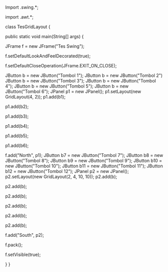 Import .swing.*;

import .awt.*;

class TesGridLayout {

public static void main(String[] args) {

JFrame f = new JFrame("Tes Swing");

f.setDefaultLookAndFeelDecorated(true);

f.setDefaultCloseOperation(JFrame.EXIT_ON_CLOSE);

JButton b = new JButton("Tombol 1");
JButton b = new JButton("Tombol 2")
JButton b = new JButton("Tombol 3");
JButton b = new JButton("Tombol 4");
JButton b = new JButton("Tombol 5");
JButton b = new JButton("Tombol 6");
JPanel p1 = new JPanel();
p1.setLayout(new GridLayout(4, 2));
p1.add(b1);

p1.add(b2);

p1.add(b3);

p1.add(b4);

p1.add(b5);

p1.add(b6);

f.add("North", p1);
JButton b7 = new JButton("Tombol 7");
JButton b8 = new JButton("Tombol 8");
JButton b9 = new JButton("Tombol 9");
JButton b10 = new JButton("Tombol 10");
JButton b11 = new JButton("Tombol 11");
JButton b12 = new JButton("Tombol 12");
JPanel p2 = new JPanel();
p2.setLayout(new GridLayout(2, 4, 10, 10));
p2.add(b);

p2.add(b);

p2.add(b);

p2.add(b);

p2.add(b);

p2.add(b);

f.add("South", p2);

f.pack();

f.setVisible(true);

}
  }
